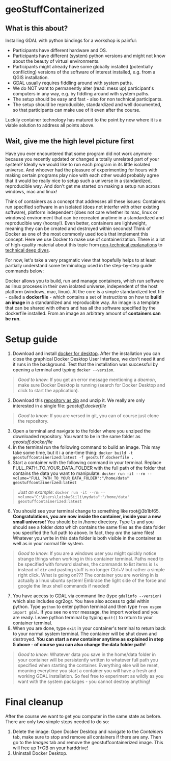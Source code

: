 # geoStuffContainerized

## What is this about?
Installing GDAL with python bindings for a workshop is painful:
- Participants have different hardware and OS.
- Participants have different (system) python versions and might not know about the beauty of virtual environments.
- Participants might already have some globally installed (potentially conflicting) versions of the software of interest installed, e.g. from a QGIS installation.
- GDAL usually requires fiddling around with system paths.
- We do NOT want to permanently alter (read: mess up) participant's computers in any way, e.g. by fiddling around with system paths.
- The setup should be easy and fast - also for non technical participants.
- The setup should be reproducible, standardized and well documented, so that participants can make use of it even after the course.

Luckily container technology has matured to the point by now where it is a viable solution to address all points above.

## Wait, give me the high level picture first
Have you ever encountered that some program did not work anymore because you recently updated or changed a totally unrelated part of your system? Ideally we would like to run each program in its little isolated universe. And whoever had the pleasure of experimenting for hours with making certain programs play nice with each other would probably agree that it would be really nice to setup such a universe in a standardized, reproducible way. And don't get me started on making a setup run across windows, mac and linux!

Think of containers as a concept that addresses all these issues: Containers run specified software in an isolated (does not interfer with other existing software), platform independent (does not care whether its mac, linux or windows) environment that can be recreated anytime in a standardized and reproducible way (hooray!). Even better, containers are lightweight, meaning they can be created and destroyed within seconds! Think of Docker as one of the most commonly used tools that implement this concept. Here we use Docker to make use of containerization. There is a lot of high-quality material about this topic from [non-technical explanations](https://enterprisersproject.com/article/2018/8/how-explain-containers-plain-english) to [technical deep dives](https://www.freecodecamp.org/news/demystifying-containers-101-a-deep-dive-into-container-technology-for-beginners-d7b60d8511c1/).

For now, let's take a very pragmatic view that hopefully helps to at least partially understand some terminology used in the step-by-step guide commands below:

Docker allows you to build, run and manage containers, which run software as linux proceses in their own isolated universe, independent of the host platform (windows, mac, linux). At the core is a simple standardized text file - called a __dockerfile__ - which contains a set of instructions on how to __build an image__ in a standardized and reproducible way. An image is a template that can be shared with others and has all the software specified by the dockerfile installed. From an image an arbitrary amount of __containers can be run__.

# Setup guide
1. Download and install [docker for desktop](https://www.docker.com/products/docker-desktop). After the installation you can close the graphical Docker Desktop User Interface, we don't need it and it runs in the background. Test that the installation was successful by opening a terminal and typing ```docker --version```.
> _Good to know_: If you get an error message mentioning a _daemon_, make sure Docker Desktop is running (search for Docker Desktop and click to start the application).
2. Download this [repository as zip](https://github.com/laiskaSiili/geoStuffContainerized/archive/refs/heads/main.zip) and unzip it. We really are only interested in a single file: _geostuff.dockerfile_
> _Good to know_: If you are versed in git, you can of course just clone the repository.
3. Open a terminal and navigate to the folder where you unziped the downloaded repository. You want to be in the same folder as _geostuff.dockerfile_
4. In the terminal run the following command to build an image. This may take some time, but it i a one-time thing:
```docker build -t geostuffcontainerized:latest -f geostuff.dockerfile .```
5. Start a container with the following command in your terminal. Replace FULL_PATH_TO_YOUR_DATA_FOLDER with the full path of the folder that contains the data you want to manipulate:
```docker run -it --rm --volume="FULL_PATH_TO_YOUR_DATA_FOLDER":"/home/data" geostuffcontainerized:latest```
> _Just an example_: ```docker run -it --rm --volume="C:\Users\laiskaSiili\mydata":"/home/data" geostuffcontainerized:latest```
6. You should see your terminal change to something like root@3b1bf65. __Congratulations, you are now inside the container, inside your a new small universe!__ You should be in /home directory. Type ```ls``` and you should see a folder _data_ which contains the same files as the data folder you specified the full path to above. In fact, they _are_ the same files! Whatever you write in this data folder is both visible in the container as well as in your normal file system.
> _Good to know_: If you are a windows user you might quickly notice strange things when working in this container terminal. Paths need to be specified with forward slashes, the commands to list items is ```ls``` instead of ```dir``` and pasting stuff is no longer Ctrl+V but rather a simple right click. What is going on??? The container you are working in is actually a linux ubuntu system! Embrace the light side of the force and google the linux shell commands if needed!
7. You have access to GDAL via command line (type ```gdalinfo --version```) which also includes ogr2ogr. You have also access to gdal within python. Type ```python``` to enter python terminal and then type ```from osgeo import gdal```. If you see no error message, the import worked and you are ready. Leave python terminal by typing ```quit()``` to return to your container terminal.
8. When you are done, type ```exit``` in your container's terminal to return back to your normal system terminal. The container will be shut down and destroyed. __You can start a new container anytime as explained in step 5 above - of course you can also change the data folder path!__
> _Good to know_: Whatever data you save in the home/data folder in your container will be persistently written to whatever full path you specified when starting the container. Everything else will be reset, meaning everytime you start a container you will have a fresh and working GDAL installation. So feel free to experiment as wildly as you want with the system packages - you cannot destroy anything!

# Final cleanup
After the course we want to get you computer in the same state as before. There are only two simple steps needed to do so:
1. Delete the image: Open Docker Desktop and navigate to the _Containers_ tab, make sure to stop and remove all containers if there are any. Then go to the _Images_ tab and remove the geostuffcontainerized image. This will free up 1+GB on your harddrive!
2. Uninstall Docker Desktop.